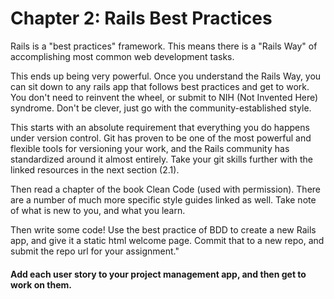 # Chapter 2: Rails Best Practices

Rails is a "best practices" framework. This means there is a "Rails Way" of accomplishing most common web development tasks.

This ends up being very powerful. Once you understand the Rails Way, you can sit down to any rails app that follows best practices and get to work. You don't need to reinvent the wheel, or submit to NIH (Not Invented Here) syndrome. Don't be clever, just go with the community-established style.

This starts with an absolute requirement that everything you do happens under version control. Git has proven to be one of the most powerful and flexible tools for versioning your work, and the Rails community has standardized around it almost entirely. Take your git skills further with the linked resources in the next section (2.1).

Then read a chapter of the book Clean Code (used with permission). There are a number of much more specific style guides linked as well. Take note of what is new to you, and what you learn.

Then write some code! Use the best practice of BDD to create a new Rails app, and give it a static html welcome page. Commit that to a new repo, and submit the repo url for your assignment."

#### Add each user story to your project management app, and then get to work on them.
